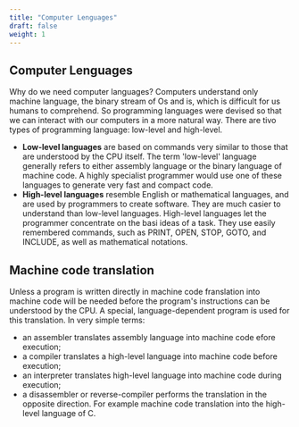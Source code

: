 ```yaml
---
title: "Computer Lenguages"
draft: false
weight: 1
---
```


## Computer Lenguages
Why do we need computer languages?
Computers understand only machine language, the binary stream of Os and is, which is difficult for us humans to comprehend. So programming languages were devised so that we can interact with our computers in a more natural way. There are tivo types of programming language: low-level and high-level.
- **Low-level languages** are based on commands very similar to those that are understood by the CPU itself. The term 'low-level' language generally refers to either assembly language or the binary language of machine code. A highly specialist programmer would use one of these languages to generate very fast and compact code.
- **High-level languages** resemble English or mathematical languages, and are used by programmers to create software. They are much casier to understand than low-level languages. High-level languages let the programmer concentrate on the basi ideas of a task. They use easily remembered commands, such as PRINT, OPEN, STOP, GOTO, and INCLUDE, as well as mathematical notations.

## Machine code translation
Unless a program is written directly in machine code franslation into machine code will be needed before the program's instructions can be understood by the CPU. A special, language-dependent program is used for this translation. In very simple terms:
- an assembler translates assembly language into machine code efore execution;
- a compiler translates a high-level language into machine code before execution;
- an interpreter translates high-level language into machine code during execution;
- a disassembler or reverse-compiler performs the translation in the opposite direction. For example machine code translation into the high-level language of C.